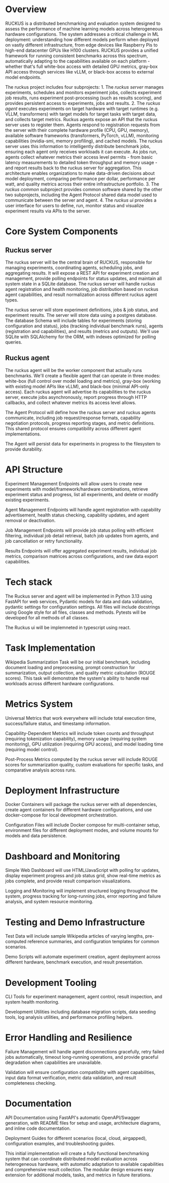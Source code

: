 # Overview
RUCKUS is a distributed benchmarking and evaluation system designed to assess the performance of machine learning models across heterogeneous hardware configurations. The system addresses a critical challenge in ML deployment: understanding how different models perform when deployed on vastly different infrastructure, from edge devices like Raspberry Pis to high-end datacenter GPUs like H100 clusters. RUCKUS provides a unified framework for running consistent benchmarks across this spectrum, automatically adapting to the capabilities available on each platform - whether that's full white-box access with detailed GPU metrics, gray-box API access through services like vLLM, or black-box access to external model endpoints.

The ruckus project includes four subprojects: 1. The *ruckus server* manages experiments, schedules and monitors experiment jobs, collects experiment job results, runs experiment post-processing (such as results scoring), and provides persistent access to experiments, jobs and results. 2. The *ruckus agent* executes experiments on target hardware with target runtimes (e.g. VLLM, transformers) with target models for target tasks with target data, and collects target metrics. Ruckus agents expose an API that the ruckus server uses to register them. Agents respond to registration requests from the server with their complete hardware profile (CPU, GPU, memory), available software frameworks (transformers, PyTorch, vLLM), monitoring capabilities (nvidia-smi, memory profiling), and cached models. The ruckus server uses this information to intelligently distribute benchmark jobs, ensuring each agent only receives workloads it can execute. As jobs run, agents collect whatever metrics their access level permits - from basic latency measurements to detailed token throughput and memory usage - and report results back to the ruckus server for aggregation. This architecture enables organizations to make data-driven decisions about model deployment, comparing performance per dollar, performance per watt, and quality metrics across their entire infrastructure portfolio. 3. The *ruckus common* subproject provides common software shared by the other two subprojects, including the Agent Protocol shared data model used to communicate between the server and agent. 4. The *ruckus ui* provides a user interface for users to define, run, monitor status and visualize experiment results via APIs to the server.

# Core System Components
## Ruckus server
The ruckus server will be the central brain of RUCKUS, responsible for managing experiments, coordinating agents, scheduling jobs, and aggregating results. It will expose a REST API for experiment creation and management, provide polling endpoints for status updates, and maintain all system state in a SQLite database. The ruckus server will handle ruckus agent registration and health monitoring, job distribution based on ruckus agent capabilities, and result normalization across different ruckus agent types.

The ruckus server will store experiment definitions, jobs & job status, and experiment results. The server will store data using a postgres database. The database Schema will include tables for experiments (storing configuration and status), jobs (tracking individual benchmark runs), agents (registration and capabilities), and results (metrics and outputs). We'll use SQLite with SQLAlchemy for the ORM, with indexes optimized for polling queries.

## Ruckus agent
The ruckus agent will be the worker component that actually runs benchmarks. We'll create a flexible agent that can operate in three modes: white-box (full control over model loading and metrics), gray-box (working with existing model APIs like vLLM), and black-box (minimal API-only access). Each ruckus agent will advertise its capabilities to the ruckus server, execute jobs asynchronously, report progress through HTTP callbacks, and collect whatever metrics its access level allows.

The Agent Protocol will define how the ruckus server and ruckus agents communicate, including job request/response formats, capability negotiation protocols, progress reporting stages, and metric definitions. This shared protocol ensures compatibility across different agent implementations.

The Agent will persist data for experiments in progress to the filesystem to provide durability.


# API Structure
Experiment Management Endpoints will allow users to create new experiments with model/framework/hardware combinations, retrieve experiment status and progress, list all experiments, and delete or modify existing experiments.

Agent Management Endpoints will handle agent registration with capability advertisement, health status checking, capability updates, and agent removal or deactivation.

Job Management Endpoints will provide job status polling with efficient filtering, individual job detail retrieval, batch job updates from agents, and job cancellation or retry functionality.

Results Endpoints will offer aggregated experiment results, individual job metrics, comparison matrices across configurations, and raw data export capabilities.

# Tech stack

The Ruckus server and agent will be implemented in Python 3.13 using FastAPI for web services, Pydantic models for data and data validation, pydantic settings for configuration settings. All files will include docstrings using Google style for all files, classes and methods. Pytests will be developed for all methods of all classes.

The Ruckus ui will be implemneted in typescript using react.


# Task Implementation
Wikipedia Summarization Task will be our initial benchmark, including document loading and preprocessing, prompt construction for summarization, output collection, and quality metric calculation (ROUGE scores). This task will demonstrate the system's ability to handle real workloads across different hardware configurations.

# Metrics System
Universal Metrics that work everywhere will include total execution time, success/failure status, and timestamp information.

Capability-Dependent Metrics will include token counts and throughput (requiring tokenization capability), memory usage (requiring system monitoring), GPU utilization (requiring GPU access), and model loading time (requiring model control).

Post-Process Metrics computed by the ruckus server will include ROUGE scores for summarization quality, custom evaluations for specific tasks, and comparative analysis across runs.

# Deployment Infrastructure
Docker Containers will package the ruckus server with all dependencies, create agent containers for different hardware configurations, and use docker-compose for local development orchestration.

Configuration Files will include Docker compose for multi-container setup, environment files for different deployment modes, and volume mounts for models and data persistence.

# Dashboard and Monitoring
Simple Web Dashboard will use HTML/JavaScript with polling for updates, display experiment progress and job status grid, show real-time metrics as jobs complete, and provide result comparison visualizations.

Logging and Monitoring will implement structured logging throughout the system, progress tracking for long-running jobs, error reporting and failure analysis, and system resource monitoring.

# Testing and Demo Infrastructure
Test Data will include sample Wikipedia articles of varying lengths, pre-computed reference summaries, and configuration templates for common scenarios.

Demo Scripts will automate experiment creation, agent deployment across different hardware, benchmark execution, and result presentation.

# Development Tooling
CLI Tools for experiment management, agent control, result inspection, and system health monitoring.

Development Utilities including database migration scripts, data seeding tools, log analysis utilities, and performance profiling helpers.

# Error Handling and Resilience
Failure Management will handle agent disconnections gracefully, retry failed jobs automatically, timeout long-running operations, and provide graceful degradation when capabilities are unavailable.

Validation will ensure configuration compatibility with agent capabilities, input data format verification, metric data validation, and result completeness checking.

# Documentation
API Documentation using FastAPI's automatic OpenAPI/Swagger generation, with README files for setup and usage, architecture diagrams, and inline code documentation.

Deployment Guides for different scenarios (local, cloud, airgapped), configuration examples, and troubleshooting guides.

This initial implementation will create a fully functional benchmarking system that can coordinate distributed model evaluation across heterogeneous hardware, with automatic adaptation to available capabilities and comprehensive result collection. The modular design ensures easy extension for additional models, tasks, and metrics in future iterations.